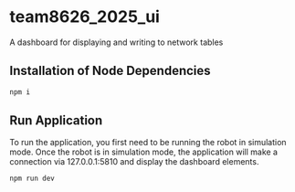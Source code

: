 # team8626_2025_ui

A dashboard for displaying and writing to network tables

## Installation of Node Dependencies

```bash
npm i
```

## Run Application

To run the application, you first need to be running the robot in simulation mode.
Once the robot is in simulation mode, the application will make a connection via 127.0.0.1:5810 and
display the dashboard elements.

```bash
npm run dev
```
